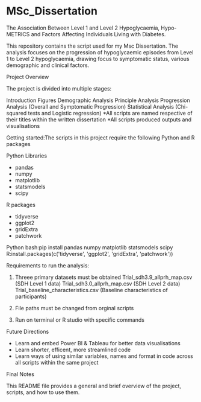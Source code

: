 # MSc_Dissertation
The Association Between Level 1 and Level 2 Hypoglycaemia, Hypo-METRICS and Factors Affecting Individuals Living with Diabetes.

This repository contains the script used for my Msc Dissertation. The analysis focuses on the progression of hypoglycaemic episodes from Level 1 to Level 2 hypoglycaemia, drawing focus to symptomatic status, various demographic and clinical factors. 

Project Overview 

The project is divided into multiple stages:

Introduction Figures
Demographic Analysis 
Principle Analysis 
Progression Analysis (Overall and Symptomatic Progression)
Statistical Analysis (Chi-squared tests and Logistic regression)
*All scripts are named respective of their titles within the written dissertation
*All scripts produced outputs and visualisations 

Getting started:The scripts in this project require the following Python and R packages

Python Libraries
- pandas
- numpy
- matplotlib
- statsmodels
- scipy

R packages 
- tidyverse
- ggplot2
- gridExtra
- patchwork
  
Python bash:pip install pandas numpy matplotlib statsmodels scipy
R:install.packages(c('tidyverse', 'ggplot2', 'gridExtra', 'patchwork'))

Requirements to run the analysis: 

1. Threee primary datasets must be obtained 
Trial_sdh3.9_allprh_map.csv (SDH Level 1 data)
Trial_sdh3.0_allprh_map.csv (SDH Level 2 data)
Trial_baseline_characteristics.csv (Baseline characteristics of participants)

2. File paths must be changed from orginal scripts
3. Run on terminal or R studio with specific commands

Future Directions 
- Learn and embed Power BI & Tableau for better data visualisations
- Learn shorter, efficent, more streamlined code
- Learn ways of using similar variables, names and format in code across all scripts within the same project

Final Notes

This README file provides a general and brief overview of the project, scripts, and how to use them.

